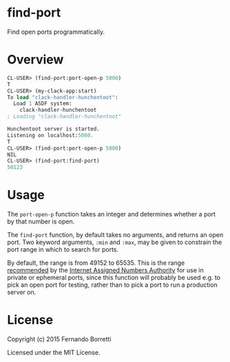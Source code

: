 # find-port

Find open ports programmatically.

# Overview

```lisp
CL-USER> (find-port:port-open-p 5000)
T
CL-USER> (my-clack-app:start)
To load "clack-handler-hunchentoot":
  Load 1 ASDF system:
    clack-handler-hunchentoot
; Loading "clack-handler-hunchentoot"

Hunchentoot server is started.
Listening on localhost:5000.
T
CL-USER> (find-port:port-open-p 5000)
NIL
CL-USER> (find-port:find-port)
50123
```

# Usage

The `port-open-p` function takes an integer and determines whether a port by
that number is open.

The `find-port` function, by default takes no arguments, and returns an open
port. Two keyword arguments, `:min` and `:max`, may be given to constrain the
port range in which to search for ports.

By default, the range is from 49152 to 65535. This is the range
[recommended][range] by the [Internet Assigned Numbers Authority][iani] for use
in private or ephemeral ports, since this function will probably be used e.g. to
pick an open port for testing, rather than to pick a port to run a production
server on.

[range]: http://www.iana.org/assignments/service-names-port-numbers/service-names-port-numbers.xhtml
[iani]: http://www.iana.org/

# License

Copyright (c) 2015 Fernando Borretti

Licensed under the MIT License.
